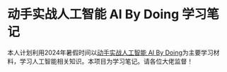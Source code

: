 # 动手实战人工智能 AI By Doing 学习笔记
本人计划利用2024年暑假时间以[动手实战人工智能 AI By Doing](https://aibydoing.com/)为主要学习材料，学习人工智能相关知识。本项目为学习笔记。请各位大佬监督！